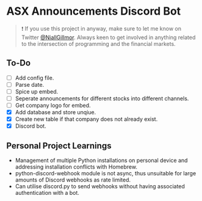 # ASX Announcements Discord Bot

> :exclamation: If you use this project in anyway, make sure to let me know on Twitter [@NiallGillmor](https://twitter.com/NiallGillmor). Always keen to get involved in anything related to the intersection of programming and the financial markets.

## To-Do

- [ ] Add config file.
- [ ] Parse date.
- [ ] Spice up embed.
- [ ] Seperate announcements for different stocks into different channels.
- [ ] Get company logo for embed.
- [x] Add database and store unqiue.
- [x] Create new table if that company does not already exist.
- [x] Discord bot.

## Personal Project Learnings

- Management of multiple Python installations on personal device and addressing installation conflicts with Homebrew.
- python-discord-webhook module is not async, thus unsuitable for large amounts of Discord webhooks as rate limited.
- Can utilise discord.py to send webhooks without having associated authentication with a bot.
